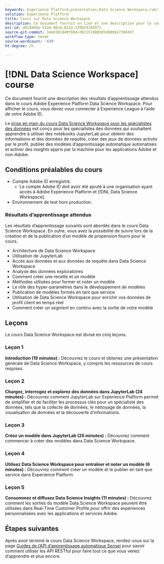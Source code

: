 ```yaml
---
keywords: Experience Platform;présentation;Data Science Workspace;rubriques les plus consultées;cours sur la science des données;cours;dsw
solution: Experience Platform
title: Cours sur Data Science Workspace
description: Ce document fournit un lien et une description pour le cours Adobe Experience Platform Data Science Workspace.
exl-id: d814846e-52a9-46c6-831a-3399241959f2
source-git-commit: 34e0381d40f884cd92157d08385d889b1739845f
workflow-type: tm+mt
source-wordcount: '439'
ht-degree: 2%

---
```



# [!DNL Data Science Workspace] course

Ce document fournit une description des résultats d’apprentissage attendus dans le cours Adobe Experience Platform Data Science Workspace. Pour afficher le cours, vous devez vous connecter à Experience League à l’aide de votre Adobe ID.

Le [prise en main du cours Data Science Workspace pour les spécialistes des données](https://experienceleague.adobe.com/?recommended=ExperiencePlatform-U-1-2021.1.dsw) est conçu pour les spécialistes des données qui souhaitent apprendre à utiliser des notebooks JupyterLab pour obtenir des informations et des données de requête, créer des jeux de données activés par le profil, publier des modèles d’apprentissage automatique automatisés et activer des insights appris par la machine pour les applications Adobe et non-Adobe.

## Conditions préalables du cours

- Compte Adobe ID enregistré.
   - Le compte Adobe ID doit avoir été ajouté à une organisation ayant accès à Adobe Experience Platform et [!DNL Data Science Workspace].
- Environnement de test hors production.

### Résultats d’apprentissage attendus

Les résultats d’apprentissage suivants sont abordés dans le cours Data Science Workspace. En outre, vous avez la possibilité de suivre lors de la création et de la publication d’un modèle de propension fourni pour le cours.

- Architecture de Data Science Workspace
- Utilisation de JupyterLab
- Accès aux données et aux données de requête dans Data Science Workspace
- Analyse des données exploratoires
- Comment créer une recette et un modèle
- Méthodes utilisées pour former et noter un modèle
- Le rôle des hyper-paramètres dans le développement de modèles
- Publication de modèles formés en tant que service
- Utilisation de Data Science Workspace pour enrichir vos données de profil client en temps réel
- Comment créer un segment en continu avec la sortie de votre modèle

## Leçons

Le cours Data Science Workspace est divisé en cinq leçons.

### Leçon 1

**Introduction (19 minutes) :** Découvrez le cours et obtenez une présentation générale de Data Science Workspace, y compris les ressources de cours requises.

### Leçon 2

**Chargez, interrogez et explorez des données dans JupyterLab (24 minutes) :** Découvrez comment JupyterLab sur Experience Platform permet de simplifier et de faciliter les processus clés pour un spécialiste des données, tels que la collecte de données, le nettoyage de données, la visualisation de données et la découverte d’informations.

### Leçon 3

**Créez un modèle dans JupyterLab (26 minutes) :** Découvrez comment commencer à créer des modèles dans Data Science Workspace.

### Leçon 4

**Utilisez Data Science Workspace pour entraîner et noter un modèle (6 minutes) :** Découvrez comment créer un modèle et le publier en tant que service dans Experience Platform.

### Leçon 5

**Consommez et diffusez Data Science Insights (11 minutes) :** Découvrez comment les sorties du modèle Data Science Workspace peuvent être utilisées dans Real-Time Customer Profile pour offrir des expériences personnalisées avec les applications et services Adobe.

## Étapes suivantes

Après avoir terminé le cours Data Science Workspace, rendez-vous sur la page [Guides de l’API d’apprentissage automatique Sensei](./api/getting-started.md) pour savoir comment utiliser les API RESTful pour faire tout ce que vous venez d’apprendre et plus encore.



